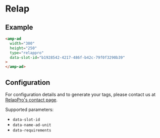 <!---
Copyright 2020 The AMP HTML Authors. All Rights Reserved.

Licensed under the Apache License, Version 2.0 (the "License");
you may not use this file except in compliance with the License.
You may obtain a copy of the License at

      http://www.apache.org/licenses/LICENSE-2.0

Unless required by applicable law or agreed to in writing, software
distributed under the License is distributed on an "AS-IS" BASIS,
WITHOUT WARRANTIES OR CONDITIONS OF ANY KIND, either express or implied.
See the License for the specific language governing permissions and
limitations under the License.
-->

# Relap

## Example

```html
<amp-ad
  width="300"
  height="250"
  type="relappro"
  data-slot-id="b1928542-4217-486f-b42c-79f0f3290b39"
>
</amp-ad>
```

## Configuration

For configuration details and to generate your tags, please contact us at [RelapPro's contact page](https://www.relappro.com/en/contact-relappro/).

Supported parameters:

- `data-slot-id`
- `data-name-ad-unit`
- `data-requirements`

